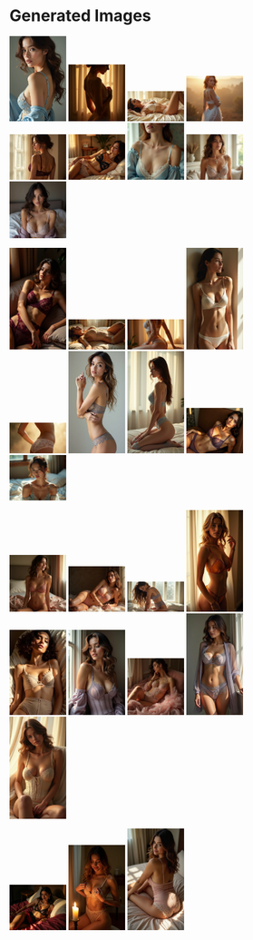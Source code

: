 # Generated Images



<img src="2025_06_26_01.webp" width="100"/> <img src="2025_06_26_02.webp" width="100"/> <img src="2025_06_26_03.webp" width="100"/> <img src="2025_06_26_04.webp" width="100"/> <img src="2025_06_26_05.webp" width="100"/> <img src="2025_06_26_06.webp" width="100"/> <img src="2025_06_26_07.webp" width="100"/> <img src="2025_06_26_08.webp" width="100"/> <img src="2025_06_26_09.webp" width="100"/>

<img src="2025_06_26_10.webp" width="100"/> <img src="2025_06_26_11.webp" width="100"/> <img src="2025_06_26_12.webp" width="100"/> <img src="2025_06_26_13.webp" width="100"/> <img src="2025_06_26_14.webp" width="100"/> <img src="2025_06_26_15.webp" width="100"/> <img src="2025_06_26_16.webp" width="100"/> <img src="2025_06_26_17.webp" width="100"/> <img src="2025_06_26_18.webp" width="100"/>

<img src="2025_06_26_19.webp" width="100"/> <img src="2025_06_26_20.webp" width="100"/> <img src="2025_06_26_21.webp" width="100"/> <img src="2025_06_26_22.webp" width="100"/> <img src="2025_06_26_23.webp" width="100"/> <img src="2025_06_26_24.webp" width="100"/> <img src="2025_06_26_25.webp" width="100"/> <img src="2025_06_26_26.webp" width="100"/> <img src="2025_06_26_27.webp" width="100"/>

<img src="2025_06_26_28.webp" width="100"/> <img src="2025_06_26_29.webp" width="100"/> <img src="2025_06_26_30.webp" width="100"/>